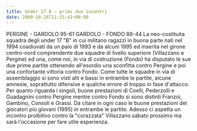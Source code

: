 ```yaml
---
title: Under 17 B – primi due incontri
date: 2009-10-26T11:15:41+00:00
---
```

PERGINE - GARDOLO 95-61 GARDOLO - FONDO 88-44 La neo-costituita squadra degli under 17 "B" in cui militano ragazzi in buona parte nati nel 1994 coadiuvati da un paio di 1993 e da alcuni 1995 ed inserita nel girone centro-nord comprendente due squadre di livello superiore (Villazzano e Pergine) ed una, come noi, in via di costruzione (Fondo) ha disputato le sue due prime partite ottenendo all'esordio una sconfitta contro Pergine e poi una confortante vittoria contro Fondo. Come tutte le squadre in via di assemblaggio si sono visti alti e bassi in entrambe le partite, alcune amnesie, soprattutto difensive e qualche errore di troppo in fase d'attacco. Per quanto riguarda i singoli, buone prestazioni di Coelli, Pederzolli e Guadagnini contro Pergine mentre contro Fondo si sono distinti Franzoi, Gambino, Consoli e Grassi. Da citare in ogni caso le buone prestazioni dei giocatori più giovani (1995) in entrambe le partite. Adesso ci aspetta un incontro proibitivo contro la "corazzata" Villazzano sabato prossimo ma sarà l'occasione per fare utile esperienza.